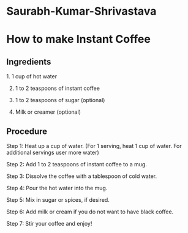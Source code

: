 # Saurabh-Kumar-Shrivastava

<html>

<h1>How to make Instant Coffee</h1>

<body>
<h2>Ingredients</h2>
1. 1 cup of hot water

2. 1 to 2 teaspoons of instant coffee

3. 1 to 2 teaspoons of sugar (optional)

4. Milk or creamer (optional)

<h2>Procedure</h2>

Step 1: Heat up a cup of water. (For 1 serving, heat 1 cup of water. For additional servings user more water)

Step 2: Add 1 to 2 teaspoons of instant coffee to a mug.

Step 3: Dissolve the coffee with a tablespoon of cold water.

Step 4: Pour the hot water into the mug.

Step 5: Mix in sugar or spices, if desired.

Step 6: Add milk or cream if you do not want to have black coffee.

Step 7: Stir your coffee and enjoy!

</body>

</html>
